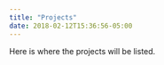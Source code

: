 ```yaml
---
title: "Projects"
date: 2018-02-12T15:36:56-05:00
---
```


Here is where the projects will be listed. 
